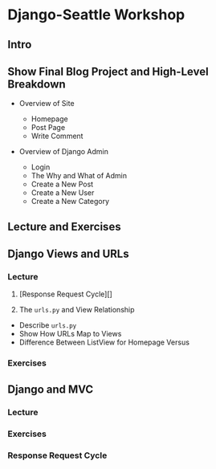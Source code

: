 Django-Seattle Workshop
==========================

## Intro

## Show Final Blog Project and High-Level Breakdown

* Overview of Site
  * Homepage
  * Post Page
  * Write Comment

* Overview of Django Admin
  * Login
  * The Why and What of Admin
  * Create a New Post
  * Create a New User
  * Create a New Category

## Lecture and Exercises

## Django Views and URLs

### Lecture

1. [Response Request Cycle][]

2. The `urls.py` and View Relationship
  * Describe `urls.py`
  * Show How URLs Map to Views
  * Difference Between ListView for Homepage Versus

### Exercises

## Django and MVC

### Lecture

### Exercises

### Response Request Cycle ###
